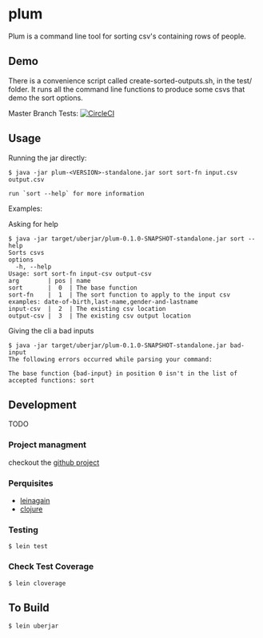 # plum

Plum is a command line tool for sorting csv's containing rows of people.

## Demo

There is a convenience script called create-sorted-outputs.sh, in the test/ folder.
It runs all the command line functions to produce some csvs that demo the sort options.

Master Branch Tests: [![CircleCI](https://circleci.com/gh/drewverlee/plum.svg?style=svg&circle-token=e36a553b9697f3352402f167b2a06a33f5304d75)](https://circleci.com/gh/drewverlee/plum)

## Usage

Running the jar directly:

    $ java -jar plum-<VERSION>-standalone.jar sort sort-fn input.csv output.csv

    run `sort --help` for more information

Examples:

Asking for help

    $ java -jar target/uberjar/plum-0.1.0-SNAPSHOT-standalone.jar sort --help
    Sorts csvs
    options
      -h, --help
    Usage: sort sort-fn input-csv output-csv
    arg        | pos | name
    sort       |  0  | The base function
    sort-fn    |  1  | The sort function to apply to the input csv examples: date-of-birth,last-name,gender-and-lastname
    input-csv  |  2  | The existing csv location
    output-csv |  3  | The existing csv output location

Giving the cli a bad inputs

    $ java -jar target/uberjar/plum-0.1.0-SNAPSHOT-standalone.jar bad-input
    The following errors occurred while parsing your command:

    The base function {bad-input} in position 0 isn't in the list of accepted functions: sort
    
## Development

TODO

### Project managment

checkout the [github project](https://github.com/drewverlee/plum/projects/1)

### Perquisites

* [leinagain](https://leiningen.org/#install)
* [clojure](https://clojure.org/guides/getting_started)

### Testing

    $ lein test

### Check Test Coverage

    $ lein cloverage

## To Build

    $ lein uberjar
